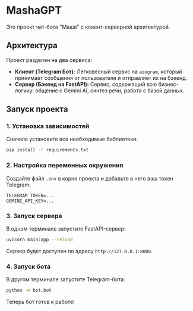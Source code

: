 # MashaGPT

Это проект чат-бота "Маша" с клиент-серверной архитектурой.

## Архитектура

Проект разделен на два сервиса:
- **Клиент (Telegram Бот):** Легковесный сервис на `aiogram`, который принимает сообщения от пользователя и отправляет их на бэкенд.
- **Сервер (Бэкенд на FastAPI):** Сервис, содержащий всю бизнес-логику: общение с Gemini AI, синтез речи, работа с базой данных.

## Запуск проекта

### 1. Установка зависимостей

Сначала установите все необходимые библиотеки:

```bash
pip install -r requirements.txt
```

### 2. Настройка переменных окружения

Создайте файл `.env` в корне проекта и добавьте в него ваш токен Telegram:

```
TELEGRAM_TOKEN=...
GEMINI_API_KEY=...
```

### 3. Запуск сервера

В одном терминале запустите FastAPI-сервер:

```bash
uvicorn main:app --reload
```

Сервер будет доступен по адресу `http://127.0.0.1:8000`.

### 4. Запуск бота

В другом терминале запустите Telegram-бота:

```bash
python -m bot.bot
```

Теперь бот готов к работе!